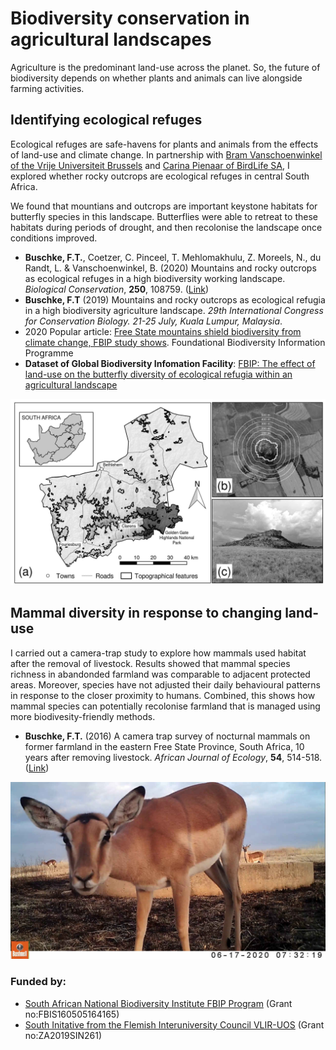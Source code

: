 # Biodiversity conservation in agricultural landscapes

Agriculture is the predominant land-use across the planet. So, the future of biodiversity depends on whether plants and animals can live alongside farming activities.

## Identifying ecological refuges
Ecological refuges are safe-havens for plants and animals from the effects of land-use and climate change. In partnership with [Bram Vanschoenwinkel of the Vrije Universiteit Brussels](https://insularecology.com/) and [Carina Pienaar of BirdLife SA](https://www.birdlife.org.za/what-we-do/landscape-conservation/meet-the-team/), I explored whether rocky outcrops are ecological refuges in central South Africa.

We found that mountians and outcrops are important keystone habitats for butterfly species in this landscape. Butterflies were able to retreat to these habitats during periods of drought, and then recolonise the landscape once conditions improved.

* **Buschke, F.T.**, Coetzer, C. Pinceel, T. Mehlomakhulu, Z. Moreels, N., du Randt, L. & Vanschoenwinkel, B. (2020) Mountains and rocky
outcrops as ecological refuges in a high biodiversity working landscape. *Biological Conservation*, **250**, 108759. ([Link](https://www.sciencedirect.com/science/article/pii/S000632072030817X))
* **Buschke, F.T** (2019) Mountains and rocky outcrops as ecological refugia in a high biodiversity agriculture landscape. *29th International
Congress for Conservation Biology. 21-25 July, Kuala Lumpur, Malaysia*.
* 2020 Popular article: [Free State mountains shield biodiversity from climate change, FBIP study shows](https://fbip.co.za/news/mountains-shield-biodiversity-from-climate-change/). Foundational Biodiversity Information Programme
* **Dataset of Global Biodiversity Infomation Facility**: [FBIP: The effect of land-use on the butterfly diversity of ecological refugia within an agricultural landscape](https://www.gbif.org/dataset/9b39760c-6b42-468e-9059-9f1a5d65f490/activity) 

![](serial.jpg)

## Mammal diversity in response to changing land-use
I carried out a camera-trap study to explore how mammals used habitat after the removal of livestock. Results showed that mammal species richness in abandonded farmland was comparable to adjacent protected areas. Moreover, species have not adjusted their daily behavioural patterns in response to the closer proximity to humans. Combined, this shows how mammal species can potentially recolonise farmland that is managed using more biodivesity-friendly methods.

* **Buschke, F.T.** (2016) A camera trap survey of nocturnal mammals on former farmland in the eastern Free State Province, South Africa, 10 years after removing livestock. *African Journal of Ecology*, **54**, 514-518. ([Link](https://onlinelibrary.wiley.com/doi/abs/10.1111/aje.12293))

![](camera.jpg)


### Funded by:
* [South African National Biodiversity Institute FBIP Program](https://fbip.co.za/) (Grant no:FBIS160505164165) 
* [South Initative from the Flemish Interuniversity Council VLIR-UOS](https://www.vliruos.be/en/project_funding/intervention_types_in_partner_countries/south_initiatives_(si)/89) (Grant no:ZA2019SIN261)
